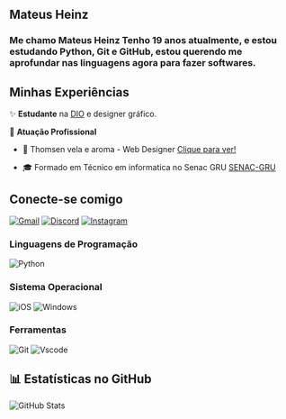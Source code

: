## Mateus Heinz 
### Me chamo Mateus Heinz Tenho 19 anos atualmente, e estou estudando Python, Git e GitHub, estou querendo me aprofundar nas linguagens agora para fazer softwares.

## Minhas Experiências

✨ **Estudante** na [DIO](https://dio.me) e designer gráfico.

🏢 **Atuação Profissional**
- 🚀 Thomsen vela e aroma - Web Designer [Clique para ver!](https://www.thomsen.com.br)

- 🎓 Formado em Técnico em informatica no Senac GRU  [SENAC-GRU](https://www.sp.senac.br/senac-guarulhos)

## Conecte-se comigo
   [![Gmail](https://img.shields.io/badge/Gmail-FF0000?style=for-the-badge&logo=gmail&logoColor=white)](mailto:mateusheinzthomsen@gmail.com)
   [![Discord](https://img.shields.io/badge/Discord-7289DA?style=for-the-badge&logo=discord&logoColor=white)](https://discord.com/channels/@heinz_gg/)
   [![Instagram](https://img.shields.io/badge/-Instagram-%23E4405F?style=for-the-badge&logo=instagram&logoColor=white)](https://www.instagram.com/heinz_gg/)


### Linguagens de Programação
![Python](https://img.shields.io/badge/python-3670A0?style=for-the-badge&logo=python&logoColor=ffdd54)


### Sistema Operacional
![iOS](https://img.shields.io/badge/iOS-000000?style=for-the-badge&logo=ios&logoColor=white)
![Windows](https://img.shields.io/badge/Windows-000?style=for-the-badge&logo=windows&logoColor=2CA5E0)


### Ferramentas
![Git](https://img.shields.io/badge/GIT-E44C30?style=for-the-badge&logo=git&logoColor=white)
![Vscode](https://img.shields.io/badge/Vscode-007ACC?style=for-the-badge&logo=visual-studio-code&logoColor=white)


## 📊 Estatísticas no GitHub
![GitHub Stats](https://github-readme-stats.vercel.app/api?username=HeinzXL&theme=transparent&bg_color=000&border_color=30A3DC&show_icons=true&icon_color=30A3DC&title_color=FF0000&text_color=FFF)
